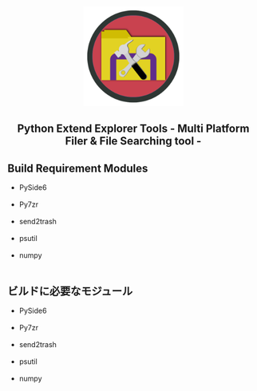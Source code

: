 <div align="center">
	<a href="https://github.com/CrossDarkrix/PythonExtendExplorerTools">
	<img width="200px" height="200px" alt="pyExtendTools" src="https://raw.githubusercontent.com/CrossDarkrix/PythonExtendExplorerTools/main/PyExtendToolsIcon.png"></a>
</div>

<h2 align="center">Python Extend Explorer Tools - Multi Platform Filer & File Searching tool -</h2>

<div>
	<h2>Build Requirement Modules</h2>
	<ul>
		<li>PySide6</li><br>
		<li>Py7zr<br></li><br>
		<li>send2trash</li><br>
		<li>psutil</li><br>
		<li>numpy</li><br>
	</ul>
</div>

<div>
	<h2>ビルドに必要なモジュール</h2>
	<ul>
		<li>PySide6</li><br>
		<li>Py7zr<br></li><br>
		<li>send2trash</li><br>
		<li>psutil</li><br>
		<li>numpy</li><br>
	</ul>
</div>
